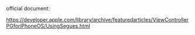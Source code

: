 official document:

https://developer.apple.com/library/archive/featuredarticles/ViewControllerPGforiPhoneOS/UsingSegues.html
